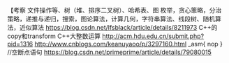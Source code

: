 【考察
文件操作等、树（堆、排序二叉树）、哈希表、图
枚举，贪心策略，分治策略，递推与递归，搜索，图论算法，计算几何，字符串算法、线段树、随机算法，近似算法
https://blog.csdn.net/lfsblack/article/details/8211973
C++的copy和transform
C++大整数运算
http://acm.hdu.edu.cn/submit.php?pid=1316 http://www.cnblogs.com/keanuyaoo/p/3297160.html
_asm{
nop
}
//空断点语句
https://blog.csdn.net/primeprime/article/details/79080015

